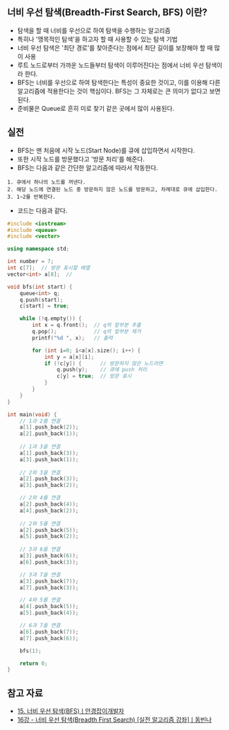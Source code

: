 ## 너비 우선 탐색(Breadth-First Search, BFS) 이란?

- 탐색을 할 때 너비를 우선으로 하여 탐색을 수행하는 알고리즘
- 특히나 '맹목적인 탐색'을 하고자 할 때 사용할 수 있는 탐색 기법
- 너비 우선 탐색은 '최단 경로'를 찾아준다는 점에서 최단 길이를 보장해야 할 때 많이 사용
- 루트 노드로부터 가까운 노드들부터 탐색이 이루어진다는 점에서 너비 우선 탐색이라 한다.
- BFS는 너비를 우선으로 하여 탐색한다는 특성이 중요한 것이고, 이를 이용해 다른 알고리즘에 적용한다는 것이 핵심이다. BFS는 그 자체로는 큰 의미가 없다고 보면 된다.
- 준비물은 Queue로 흔히 미로 찾기 같은 곳에서 많이 사용된다.

## 실전

- BFS는 맨 처음에 시작 노드(Start Node)를 큐에 삽입하면서 시작한다.
- 또한 시작 노드를 방문했다고 '방문 처리'를 해준다.
- BFS는 다음과 같은 간단한 알고리즘에 따라서 작동한다.

```
1. 큐에서 하나의 노드를 꺼낸다.
2. 해당 노드에 연결된 노드 중 방문하지 않은 노드를 방문하고, 차례대로 큐에 삽입한다.
3. 1~2를 반복한다.
```

- 코드는 다음과 같다.

```cpp
#include <iostream>
#include <queue>
#include <vector>

using namespace std;

int number = 7;
int c[7];  // 방문 표시할 배열
vector<int> a[8];  // 

void bfs(int start) {
    queue<int> q;
    q.push(start);
    c[start] = true;

    while (!q.empty()) {
        int x = q.front();  // q의 앞부분 추출
        q.pop();            // q의 앞부분 제거
        printf("%d ", x);   // 출력

        for (int i=0; i<a[x].size(); i++) {
            int y = a[x][i];
            if (!c[y]) {      // 방문하지 않은 노드라면
                q.push(y);    // 큐에 push 처리
                c[y] = true;  // 방문 표시
            }
        }
    }
}

int main(void) {
    // 1과 2를 연결
    a[1].push_back(2));
    a[2].push_back(1));
    
    // 1과 3을 연결
    a[1].push_back(3));
    a[3].push_back(1));
    
    // 2와 3을 연결
    a[2].push_back(3));
    a[3].push_back(2));

    // 2와 4를 연결
    a[2].push_back(4));
    a[4].push_back(2));
   
    // 2와 5를 연결
    a[2].push_back(5));
    a[5].push_back(2));
    
    // 3과 6을 연결
    a[3].push_back(6));
    a[6].push_back(3));

    // 3과 7을 연결
    a[3].push_back(7));
    a[7].push_back(3));

    // 4와 5를 연결
    a[4].push_back(5));
    a[5].push_back(4));

    // 6과 7을 연결
    a[6].push_back(7));
    a[7].push_back(6));

    bfs(1);

    return 0;
}
```

## 참고 자료

- [15. 너비 우선 탐색(BFS)ㅣ안경잡이개발자]([https://blog.naver.com/ndb796/221230944971](https://blog.naver.com/ndb796/221230944971))
- [16강 - 너비 우선 탐색(Breadth First Search) [실전 알고리즘 강좌]ㅣ동빈나]([https://www.youtube.com/watch?v=66ZKz-FktXo&list=PLRx0vPvlEmdDHxCvAQS1_6XV4deOwfVrz&index=16](https://www.youtube.com/watch?v=66ZKz-FktXo&list=PLRx0vPvlEmdDHxCvAQS1_6XV4deOwfVrz&index=16))